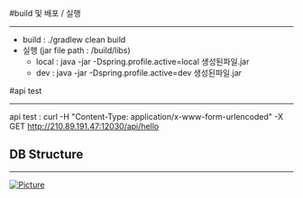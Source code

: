 #build 및 배포 / 실행 

------------
-   build : ./gradlew clean build
-   실행 (jar file path : /build/libs)
    -   local : java -jar -Dspring.profile.active=local 생성된파일.jar
    -   dev : java -jar -Dspring.profile.active=dev 생성된파일.jar

    

#api test

------------
api test : curl -H "Content-Type: application/x-www-form-urlencoded"  -X GET http://210.89.191.47:12030/api/hello
## DB Structure

------------
[![Picture](https://github.com/Meeting4U/Meeting4U_server/blob/main/table_info.jpeg?raw=true)](https://github.com/Meeting4U/Meeting4U_server/blob/main/table_info.jpeg?raw=true)

